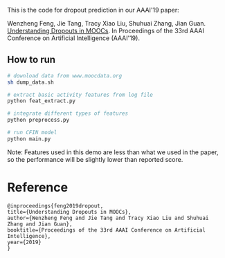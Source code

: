 This is the code for dropout prediction in our AAAI'19 paper:

Wenzheng Feng, Jie Tang, Tracy Xiao Liu, Shuhuai Zhang, Jian Guan. [Understanding Dropouts in MOOCs](http://keg.cs.tsinghua.edu.cn/jietang/publications/AAAI19-Feng-dropout-moocs.pdf). In Proceedings of the 33rd AAAI Conference on Artificial Intelligence (AAAI'19).

## How to run

```bash
# download data from www.moocdata.org
sh dump_data.sh

# extract basic activity features from log file
python feat_extract.py

# integrate different types of features
python preprocess.py

# run CFIN model
python main.py
```
Note: Features used in this demo are less than what we used in the paper, so the performance will be slightly lower than reported score.

# Reference
```
@inproceedings{feng2019dropout,
title={Understanding Dropouts in MOOCs},
author={Wenzheng Feng and Jie Tang and Tracy Xiao Liu and Shuhuai Zhang and Jian Guan},
booktitle={Proceedings of the 33rd AAAI Conference on Artificial Intelligence},
year={2019}
}
```
